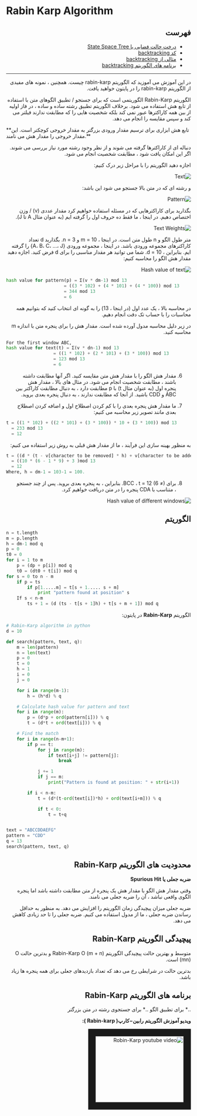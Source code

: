 # Rabin Karp Algorithm
<div dir="rtl">

## **فهرست** 
- [درخت حالت فضایی یا State Space Tree](https://www.programiz.com/dsa/backtracking-algorithm)
- [کد backtracking](https://www.programiz.com/dsa/backtracking-algorithm)
- [مثالی از backtracking](https://www.programiz.com/dsa/backtracking-algorithm)
- [برنامه های الگوریتم backtracking](https://www.programiz.com/dsa/backtracking-algorithm)
------

در این آموزش می آموزید که الگوریتم rabin-karp چیست. همچنین ، نمونه های مفیدی از الگوریتم rabin-karp را در پایتون خواهید یافت.

الگوریتم Rabin-Karp الگوریتمی است که برای جستجو / تطبیق الگوهای متن با استفاده از تابع هش استفاده می شود. برخلاف الگوریتم تطبیق رشته ساده و ساده ، در فاز اولیه از بین همه کاراکترها عبور نمی کند بلکه شخصیت هایی را که مطابقت ندارند فیلتر می کند و سپس مقایسه را انجام می دهد.
</div>
**تابع هش ابزاری برای ترسیم مقدار ورودی بزرگتر به مقدار خروجی کوچکتر است. این مقدار خروجی را مقدار هش می نامند.**
<div dir="rtl">

دنباله ای از کاراکترها گرفته می شوند و از نظر وجود رشته مورد نیاز بررسی می شوند. اگر این امکان یافت شود ، مطابقت شخصیت انجام می شود.

اجازه دهید الگوریتم را با مراحل زیر درک کنیم:

![Text](https://cdn.programiz.com/sites/tutorial2program/files/rc-text.png)


و رشته ای که در متن بالا جستجو می شود این باشد:

![Pattern](https://cdn.programiz.com/sites/tutorial2program/files/rc-pattern.png)

بگذارید برای کاراکترهایی که در مسئله استفاده خواهیم کرد مقدار عددی (v) / وزن اختصاص دهیم. در اینجا ، ما فقط ده حروف اول را گرفته ایم (به عنوان مثال A تا J).

![Text Weights](https://cdn.programiz.com/sites/tutorial2program/files/rc-text-wieghts.png)

متر طول الگو و n طول متن است. در اینجا ، m = 10 و n = 3.
بگذارید d تعداد کاراکترهای مجموعه ورودی باشد. در اینجا ، مجموعه ورودی {A، B، C، ...، J} را گرفته ایم. بنابراین ، d = 10. شما می توانید هر مقدار مناسبی را برای d فرض کنید.
اجازه دهید مقدار هش الگو را محاسبه کنیم:

![Hash value of text](https://cdn.programiz.com/sites/tutorial2program/files/rc-mod-pattern.png)

</div>

```python
hash value for pattern(p) = Σ(v * dm-1) mod 13 
                      = ((3 * 102) + (4 * 101) + (4 * 100)) mod 13 
                      = 344 mod 13 
                      = 6

```
<div dir="rtl">

در محاسبه بالا ، یک عدد اول (در اینجا ، 13) را به گونه ای انتخاب کنید که بتوانیم همه محاسبات را با حساب تک دقت انجام دهیم.

در زیر دلیل محاسبه مدول آورده شده است.
 مقدار هش را برای پنجره متن با اندازه m محاسبه کنید.

</div>

```python
For the first window ABC,
hash value for text(t) = Σ(v * dn-1) mod 13 
                  = ((1 * 102) + (2 * 101) + (3 * 100)) mod 13 
                  = 123 mod 13  
                  = 6

```
<div dir="rtl">

6. مقدار هش الگو را با مقدار هش متن مقایسه کنید. اگر آنها مطابقت داشته باشند ، مطابقت شخصیت انجام می شود.
در مثال های بالا ، مقدار هش پنجره اول (به عنوان مثال t) با p مطابقت دارد ، به دنبال مطابقت کاراکتر بین ABC و CDD باشید. از آنجا که مطابقت ندارند ، به دنبال پنجره بعدی بروید.

7. ما مقدار هش پنجره بعدی را با کم کردن اصطلاح اول و اضافه کردن اصطلاح بعدی مانند تصویر زیر محاسبه می کنیم: 

</div>

```python
t = ((1 * 102) + ((2 * 101) + (3 * 100)) * 10 + (3 * 100)) mod 13 
  = 233 mod 13  
  = 12

```
<div dir="rtl">

به منظور بهینه سازی این فرآیند ، ما از مقدار هش قبلی به روش زیر استفاده می کنیم:

</div>

```python
t = ((d * (t - v[character to be removed] * h) + v[character to be added] ) mod 13  
  = ((10 * (6 - 1 * 9) + 3 )mod 13  
  = 12
Where, h = dm-1 = 103-1 = 100.

```
<div dir="rtl">

8. برای BCC ، t = 12 (6 ≠). بنابراین ، به پنجره بعدی بروید.
پس از چند جستجو ، متناسب با CDA پنجره را در متن دریافت خواهیم کرد. 

![Hash value of different windows](https://cdn.programiz.com/sites/tutorial2program/files/rc-mod-txt.png)

## الگوریتم

</div>

```python
n = t.length
m = p.length
h = dm-1 mod q
p = 0
t0 = 0
for i = 1 to m
    p = (dp + p[i]) mod q
    t0 = (dt0 + t[i]) mod q
for s = 0 to n - m
    if p = ts
        if p[1.....m] = t[s + 1..... s + m]
            print "pattern found at position" s
    If s < n-m
        ts + 1 = (d (ts - t[s + 1]h) + t[s + m + 1]) mod q
```
<div dir="rtl">

الگوریتم **Rabin-Karp** در پایتون:

</div>

```python
# Rabin-Karp algorithm in python
d = 10

def search(pattern, text, q):
    m = len(pattern)
    n = len(text)
    p = 0
    t = 0
    h = 1
    i = 0
    j = 0

    for i in range(m-1):
        h = (h*d) % q

    # Calculate hash value for pattern and text
    for i in range(m):
        p = (d*p + ord(pattern[i])) % q
        t = (d*t + ord(text[i])) % q

    # Find the match
    for i in range(n-m+1):
        if p == t:
            for j in range(m):
                if text[i+j] != pattern[j]:
                    break

            j += 1
            if j == m:
                print("Pattern is found at position: " + str(i+1))

        if i < n-m:
            t = (d*(t-ord(text[i])*h) + ord(text[i+m])) % q

            if t < 0:
                t = t+q


text = "ABCCDDAEFG"
pattern = "CDD"
q = 13
search(pattern, text, q)
```
<div dir="rtl">

## **محدودیت های الگوریتم Rabin-Karp**
**ضربه جعلی یا Spurious Hit**

وقتی مقدار هش الگو با مقدار هش یک پنجره از متن مطابقت داشته باشد اما پنجره الگوی واقعی نباشد ، آن را ضربه جعلی می نامند.

ضربه جعلی میزان پیچیدگی زمان الگوریتم را افزایش می دهد. به منظور به حداقل رساندن ضربه جعلی ، ما از مدول استفاده می کنیم. ضربه جعلی را تا حد زیادی کاهش می دهد.

## پیچیدگی الگوریتم Rabin-Karp

متوسط و بهترین حالت پیچیدگی الگوریتم Rabin-Karp O (m + n) و بدترین حالت O (mn) است.

بدترین حالت در شرایطی رخ می دهد که تعداد بازدیدهای جعلی برای همه پنجره ها زیاد باشد.

## برنامه های الگوریتم Rabin-Karp

..* برای تطبیق الگو
..* برای جستجوی رشته در متن بزرگتر

**ویدیو آموزش الگوریتم رابین−کارپ( Rabin-karp ):**

<a href="http://www.youtube.com/watch?feature=player_embedded&v=YOUTUBE_VIDEO_ID_HERE
" target="_blank"><img src="http://img.youtube.com/vi/YOUTUBE_VIDEO_ID_HERE/0.jpg" 
alt="Robin-Karp youtube video" width="240" height="180" border="20" /></a>
